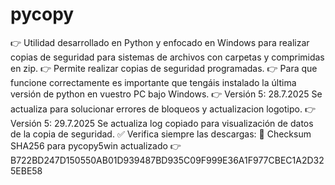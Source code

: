 # pycopy
👉 Utilidad desarrollado en Python y enfocado en Windows para realizar copias de seguridad para sistemas de archivos con carpetas y comprimidas en zip. 
👉 Permite realizar copias de seguridad programadas. 
👉 Para que funcione correctamente es importante que tengáis instalado la última versión de python en vuestro PC bajo Windows.
👉 Versión 5: 28.7.2025 Se actualiza para solucionar errores de bloqueos y actualizacion logotipo.
👉 Versión 5: 29.7.2025 Se actualiza log copiado para visualización de datos de la copia de seguridad.
✅ Verifica siempre las descargas:
🪪 Checksum SHA256 para pycopy5win actualizado 👉 B722BD247D150550AB01D939487BD935C09F999E36A1F977CBEC1A2D325EBE58
